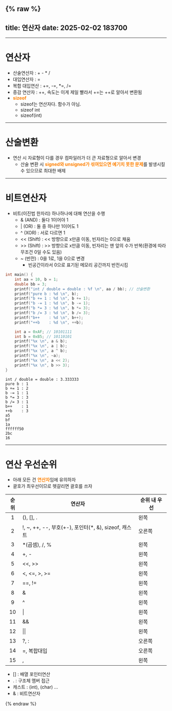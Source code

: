 {% raw %}
---
title: 연산자
date: 2025-02-02 183700
---
---
#  연산자

* 산술연산자 : + - * /
* 대입연산자 : =
* 복합 대입연산 : +=, -=, *=, /=
* 증감 연산자 : ++, 속도는 이게 제일 빨라서 +=는 ++로 알아서 변환됨
* <font color = 'ff8000'><b>sizeof</b></font>
  * sizeof는 연산자다. 함수가 아님.
  * sizeof int
  * sizeof(int)

---
# 산술변환

* 연산 시 자료형이 다를 경우 컴파일러가 더 큰 자료형으로 알아서 변경
  * 산술 변환 시 <font color = 'ff8000'><b>signed와 unsigned가 섞여있으면 예기치 못한 문제</b></font>를 발생시킬 수 있으므로 최대한 배제

---
# 비트연산자

* 비트(이진법 한자리) 하나하나에 대해 연산을 수행
  * & (AND) : 둘다 1이어야 1
  * \| (OR) : 둘 중 하나만 1이어도 1
  * ^ (XOR) : 서로 다르면 1
  * \<\< (Shift) : \<\< 방향으로 x만큼 이동, 빈자리는 0으로 채움
  * \>\> (Shift) : \>\> 방향으로 x만큼 이동, 빈자리는 맨 앞의 수가 반복(환경에 따라 무조건 0일 수도 있음)
  * \~ (반전) : 0을 1로, 1을 0으로 변경
    * 빈공간이라서 0으로 표기된 메모리 공간까지 반전시킴

```c
int main() {
    int aa = 10, b = 1;
    double bb = 3;
    printf("int / double = double : %f \n", aa / bb); // 산술변환
    printf("pure b : %d \n", b);
    printf("b += 1 : %d \n", b += 1);
    printf("b -= 1 : %d \n", b -= 1);
    printf("b *= 3 : %d \n", b *= 3);
    printf("b /= 3 : %d \n", b /= 3);
    printf("b++    : %d \n", b++);
    printf("++b    : %d \n", ++b);

    int a = 0xAF; // 10101111
    int b = 0xB5; // 10110101
    printf("%x \n", a & b);
    printf("%x \n", a | b);
    printf("%x \n", a ^ b);
    printf("%x \n", ~a);
    printf("%x \n", a << 2);
    printf("%x \n", b >> 3);
}
```
```text
int / double = double : 3.333333 
pure b : 1 
b += 1 : 2 
b -= 1 : 1 
b *= 3 : 3 
b /= 3 : 1 
b++    : 1 
++b    : 3 
a5 
bf 
1a 
ffffff50 
2bc 
16 
```

---
# 연산 우선순위

* 아래 모든 건 <font color = 'ff8000'><b>연산자</b></font>임에 유의하자
* 괄호가 최우선이므로 헷갈리면 괄호를 쓰자

|순위|연산자|순위 내 우선|
|:--:|------|----|
|1   |(), [], .|왼쪽|
|2   |!, ~, ++, --, 부호(+-), 포인터(*, &), sizeof, 캐스트|오른쪽|
|3   |*(곱셈), /, %|왼쪽|
|4   |+, -|왼쪽|
|5   |<<, >>|왼쪽|
|6   |<, <=, >, >=|왼쪽|
|7   |==, !=|왼쪽|
|8   |&|왼쪽|
|9   |^|왼쪽|
|10  |\||왼쪽|
|11  |&&|왼쪽|
|12  |\|\||왼쪽|
|13  |?, :|오른쪽|
|14  |=, 복합대입|오른쪽|
|15  |,|왼쪽|

* [] : 배열 포인터연산
* .  : 구조체 멤버 접근
* 캐스트 : (int), (char) ...
* & : 비트연산자



{% endraw %}
